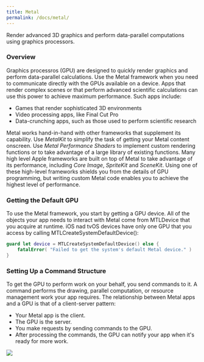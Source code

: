 ```yaml
---
title: Metal
permalink: /docs/metal/
---
```


Render advanced 3D graphics and perform data-parallel computations using graphics processors.

### Overview

Graphics processros (GPU) are designed to quickly render graphics and perform data-parallel calculations. Use the Metal framework when you need to communicate directly with the GPUs available on a device. Apps that render complex scenes or that perform advanced scientific calculations can use this power to achieve maximum performance. Such apps include:

- Games that render sophisticated 3D environments
- Video processing apps, like Final Cut Pro
- Data-crunching apps, such as those used to perform scientific research

Metal works hand-in-hand with other frameworks that supplement its capability. Use *MetalKit* to simplify the task of getting your Metal content onscreen. Use *Metal Performance Shaders* to implement custom rendering functions or to take advantage of a large library of existing functions.
Many high level Apple frameworks are built on top of Metal to take advantage of its performance, including *Core Image*, *SpriteKit* and *SceneKit*. Using one of these high-level frameworks shields you from the details of GPU programming, but writing custom Metal code enables you to achieve the highest level of performance. 

### Getting the Default GPU

To use the Metal framework, you start by getting a GPU device. All of the objects your app needs to interact with Metal come from MTLDevice that you acquire at runtime. iOS nad tvOS devices have only one GPU that you access by calling MTLCreateSystemDefaultDevice():

```swift
guard let device = MTLCreateSystemDefaultDevice() else {
    fatalError( "Failed to get the system's default Metal device." ) 
}
```

### Setting Up a Command Structure

To get the GPU to perform work on your behalf, you send commands to it. A command performs the drawing, parallel computation, or resource management work your app requires.
The relationship between Metal apps and a GPU is that of a client-server pattern:

- Your Metal app is the client.
- The GPU is the server.
- You make requests by sending commands to the GPU.
- After processing the commands, the GPU can notify your app when it's ready for more work.

![]('https://docs-assets.developer.apple.com/published/861974e544/6411df7f-4f5c-46d6-9573-c2c6dd10fffb.png')